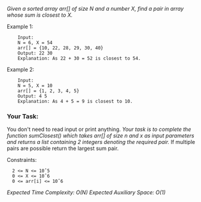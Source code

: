 *Given a sorted array arr[] of size N and a number X, find a pair in array whose sum is closest to X.*

Example 1:
```
    Input:
    N = 6, X = 54
    arr[] = {10, 22, 28, 29, 30, 40}
    Output: 22 30
    Explanation: As 22 + 30 = 52 is closest to 54.
```

Example 2:

```
    Input:
    N = 5, X = 10
    arr[] = {1, 2, 3, 4, 5}
    Output: 4 5
    Explanation: As 4 + 5 = 9 is closest to 10.
```

### Your Task:
You don't need to read input or print anything. *Your task is to complete the function sumClosest() which takes arr[] of size n and x as input parameters and returns a list containing 2 integers denoting the required pair.* If multiple pairs are possible return the largest sum pair.


Constraints:
```
  2 <= N <= 10ˆ5
  0 <= X <= 10ˆ6
  0 <= arr[i] <= 10ˆ6
```

*Expected Time Complexity: O(N)*
*Expected Auxiliary Space: O(1)*